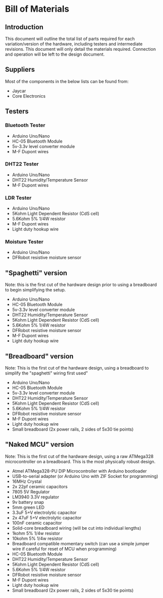 # Bill of Materials

## Introduction

This document will outline the total list of parts required for each variation/version of the hardware, including testers and intermediate revisions. This document will only detail the materials required. Connection and operation will be left to the design document.

## Suppliers

Most of the components in the below lists can be found from:
- Jaycar
- Core Electronics

## Testers
### Bluetooth Tester

* Arduino Uno/Nano
* HC-05 Bluetooth Module
* 5v-3.3v level converter module
* M-F Dupont wires

### DHT22 Tester

* Arduino Uno/Nano
* DHT22 Humidity/Temperature Sensor
* M-F Dupont wires

### LDR Tester

* Arduino Uno/Nano
* 5Kohm Light Dependent Resistor (CdS cell)
* 5.6Kohm 5% 1/4W resistor
* M-F Dupont wires
* Light duty hookup wire

### Moisture Tester

* Arduino Uno/Nano
* DFRobot resistive moisture sensor 

## "Spaghetti" version

Note: this is the first cut of the hardware design prior to using a breadboard to begin simplifying the setup.

* Arduino Uno/Nano
* HC-05 Bluetooth Module
* 5v-3.3v level converter module
* DHT22 Humidity/Temperature Sensor
* 5Kohm Light Dependent Resistor (CdS cell)
* 5.6Kohm 5% 1/4W resistor
* DFRobot resistive moisture sensor
* M-F Dupont wires
* Light duty hookup wire

## "Breadboard" version

Note: This is the first cut of the hardware design, using a breadboard to simplify the "spaghetti" wiring first used"

* Arduino Uno/Nano
* HC-05 Bluetooth Module
* 5v-3.3v level converter module
* DHT22 Humidity/Temperature Sensor
* 5Kohm Light Dependent Resistor (CdS cell)
* 5.6Kohm 5% 1/4W resistor
* DFRobot resistive moisture sensor
* M-F Dupont wires
* Light duty hookup wire
* Small breadboard (2x power rails, 2 sides of 5x30 tie points)

## "Naked MCU" version

Note: This is the first cut of the hardware design, using a raw ATMega328 microcontroller on a breadboard. This is the most physically robust design.

* Atmel ATMega328-PU DIP Microcontroller with Arduino bootloader
* USB-to-serial adapter (or Arduino Uno with ZIF Socket for programming)
* 16MHz Crystal
* 2x 22pf ceramic capacitors
* 7805 5V Regulator
* LM3940 3.3V regulator
* 9v battery snap
* 5mm green LED
* 3.3uF 5+V electrolytic capacitor
* 2x 47uF 5+V electrolytic capacitor
* 100nF ceramic capacitor
* Solid-core breadboard wiring (will be cut into individual lengths)
* 1kohm 5% 1/4w resistor
* 10kohm 5% 1/4w resistor
* Breadboard compatible momentary switch (can use a simple jumper wire if careful for reset of MCU when programming)
* HC-05 Bluetooth Module
* DHT22 Humidity/Temperature Sensor
* 5Kohm Light Dependent Resistor (CdS cell)
* 5.6Kohm 5% 1/4W resistor
* DFRobot resistive moisture sensor
* M-F Dupont wires
* Light duty hookup wire
* Small breadboard (2x power rails, 2 sides of 5x30 tie points)